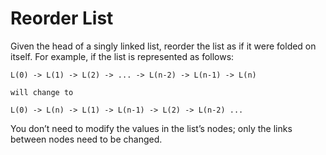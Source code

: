 # Reorder List

Given the head of a singly linked list, reorder the list as if it were folded on itself. For example, if the list is represented as follows:

```text
L(0) -> L(1) -> L(2) -> ... -> L(n-2) -> L(n-1) -> L(n)

will change to

L(0) -> L(n) -> L(1) -> L(n-1) -> L(2) -> L(n-2) ...
```

You don’t need to modify the values in the list’s nodes; only the links between nodes need to be changed.
